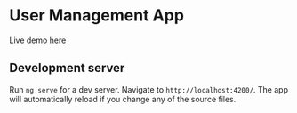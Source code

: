 # User Management App

Live demo [here](https://isevcik.github.io/user-management-app/)

## Development server

Run `ng serve` for a dev server. Navigate to `http://localhost:4200/`. The app will automatically reload if you change any of the source files.
